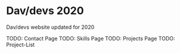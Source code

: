 # Dav/devs 2020
Dav/devs website updated for 2020

TODO: Contact Page
TODO: Skills Page
TODO: Projects Page
TODO: Project-List